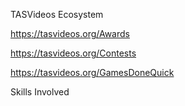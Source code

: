 TASVideos Ecosystem

https://tasvideos.org/Awards

https://tasvideos.org/Contests

https://tasvideos.org/GamesDoneQuick

Skills Involved